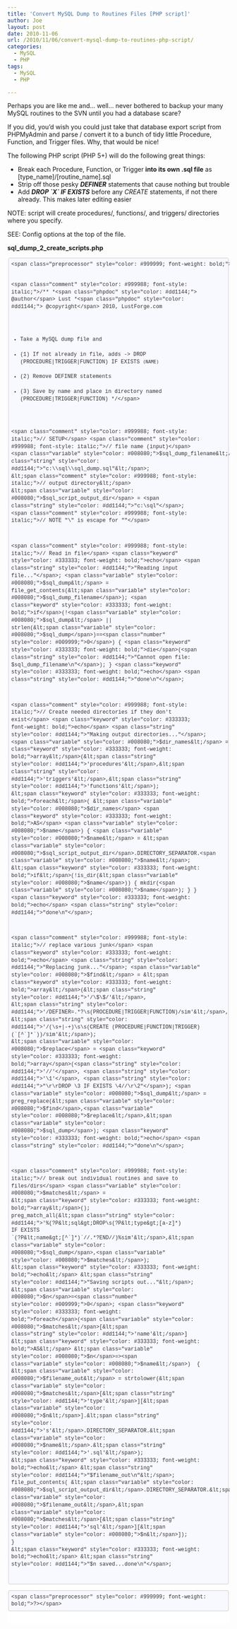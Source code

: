 ```yaml
---
title: 'Convert MySQL Dump to Routines Files [PHP script]'
author: Joe
layout: post
date: 2010-11-06
url: /2010/11/06/convert-mysql-dump-to-routines-php-script/
categories:
  - MySQL
  - PHP
tags:
  - MySQL
  - PHP

---
```

Perhaps you are like me and&#8230; well&#8230; never bothered to backup your many MySQL routines to the SVN until you had a database scare?

If you did, you&#8217;d wish you could just take that database export script from PHPMyAdmin and parse / convert it to a bunch of tidy little Procedure, Function, and Trigger files. Why, that would be nice!

The following PHP script (PHP 5+) will do the following great things:

  * Break each Procedure, Function, or Trigger **into its own .sql file** as [type\_name]/[routine\_name].sql
  * Strip off those pesky **_DEFINER_** statements that cause nothing but trouble
  * Add **_DROP \`X\` IF EXISTS_** before any _CREATE_ statements, if not there already. This makes later editing easier

NOTE: script will create procedures/, functions/, and triggers/ directories where you specify.

SEE: Config options at the top of the file.

**sql\_dump\_2\_create\_scripts.php**

<div class="markdown-here-wrapper" style="font-size: 1em; font-family: Helvetica, arial, freesans, clean, sans-serif; color: #222222; border: none; line-height: 1.2; background-color: #ffffff;" data-md-url="https://lustforge.com/wp-admin/post.php?post=23&action=edit">
  <pre style="font-size: 1em; font-family: Consolas, Inconsolata, Courier, monospace; line-height: 1.2em; overflow: auto; margin: 1em 0px;"><code class="language-php" style="font-size: 0.85em; font-family: Consolas, Inconsolata, Courier, monospace; margin: 0px 0.15em; padding: 0.5em; white-space: pre; border: 1px solid #cccccc; border-top-left-radius: 3px; border-top-right-radius: 3px; border-bottom-right-radius: 3px; border-bottom-left-radius: 3px; display: block; background-color: #f8f8f8; color: #333333; background: #f8f8ff;">&lt;span class="preprocessor" style="color: #999999; font-weight: bold;">&lt;?php&lt;/span>

&lt;span class="comment" style="color: #999988; font-style: italic;">/**
 *&lt;span class="phpdoc" style="color: #dd1144;"> @author&lt;/span> Lust
 *&lt;span class="phpdoc" style="color: #dd1144;"> @copyright&lt;/span> 2010, LustForge.com
 * Take a MySQL dump file and
 * (1) If not already in file, adds -&gt; DROP (PROCEDURE|TRIGGER|FUNCTION) IF EXISTS `(NAME)`
 * (2) Remove DEFINER statements
 * (3) Save by name and place in directory named (PROCEDURE|TRIGGER|FUNCTION)
 */&lt;/span>

&lt;span class="comment" style="color: #999988; font-style: italic;">// SETUP&lt;/span>
&lt;span class="comment" style="color: #999988; font-style: italic;">// file name (input)&lt;/span>
&lt;span class="variable" style="color: #008080;">$sql_dump_filename&lt;/span> = &lt;span class="string" style="color: #dd1144;">"c:\\sql\\sql_dump.sql"&lt;/span>;
&lt;span class="comment" style="color: #999988; font-style: italic;">// output directory&lt;/span>
&lt;span class="variable" style="color: #008080;">$sql_script_output_dir&lt;/span> = &lt;span class="string" style="color: #dd1144;">"c:\\sql"&lt;/span>; &lt;span class="comment" style="color: #999988; font-style: italic;">// NOTE "\\" is escape for "\"&lt;/span>

&lt;span class="comment" style="color: #999988; font-style: italic;">// Read in file&lt;/span>
&lt;span class="keyword" style="color: #333333; font-weight: bold;">echo&lt;/span> &lt;span class="string" style="color: #dd1144;">"Reading input file..."&lt;/span>;
&lt;span class="variable" style="color: #008080;">$sql_dump&lt;/span> = file_get_contents(&lt;span class="variable" style="color: #008080;">$sql_dump_filename&lt;/span>);
&lt;span class="keyword" style="color: #333333; font-weight: bold;">if&lt;/span>(!&lt;span class="variable" style="color: #008080;">$sql_dump&lt;/span> || strlen(&lt;span class="variable" style="color: #008080;">$sql_dump&lt;/span>)==&lt;span class="number" style="color: #009999;">0&lt;/span>)  {
 &lt;span class="keyword" style="color: #333333; font-weight: bold;">die&lt;/span>(&lt;span class="string" style="color: #dd1144;">"Cannot open file: $sql_dump_filename\n"&lt;/span>);
}
&lt;span class="keyword" style="color: #333333; font-weight: bold;">echo&lt;/span> &lt;span class="string" style="color: #dd1144;">"done\n"&lt;/span>;

&lt;span class="comment" style="color: #999988; font-style: italic;">// Create needed directories if they don't exist&lt;/span>
&lt;span class="keyword" style="color: #333333; font-weight: bold;">echo&lt;/span> &lt;span class="string" style="color: #dd1144;">"Making output directories..."&lt;/span>;
&lt;span class="variable" style="color: #008080;">$dir_names&lt;/span> = &lt;span class="keyword" style="color: #333333; font-weight: bold;">array&lt;/span>(&lt;span class="string" style="color: #dd1144;">'procedures'&lt;/span>,&lt;span class="string" style="color: #dd1144;">'triggers'&lt;/span>,&lt;span class="string" style="color: #dd1144;">'functions'&lt;/span>);
&lt;span class="keyword" style="color: #333333; font-weight: bold;">foreach&lt;/span>( &lt;span class="variable" style="color: #008080;">$dir_names&lt;/span> &lt;span class="keyword" style="color: #333333; font-weight: bold;">AS&lt;/span> &lt;span class="variable" style="color: #008080;">$name&lt;/span>) {
 &lt;span class="variable" style="color: #008080;">$name&lt;/span> = &lt;span class="variable" style="color: #008080;">$sql_script_output_dir&lt;/span>.DIRECTORY_SEPARATOR.&lt;span class="variable" style="color: #008080;">$name&lt;/span>;
 &lt;span class="keyword" style="color: #333333; font-weight: bold;">if&lt;/span>(!is_dir(&lt;span class="variable" style="color: #008080;">$name&lt;/span>))   {
 mkdir(&lt;span class="variable" style="color: #008080;">$name&lt;/span>);
 }
}
&lt;span class="keyword" style="color: #333333; font-weight: bold;">echo&lt;/span> &lt;span class="string" style="color: #dd1144;">"done\n"&lt;/span>;

&lt;span class="comment" style="color: #999988; font-style: italic;">// replace various junk&lt;/span>
&lt;span class="keyword" style="color: #333333; font-weight: bold;">echo&lt;/span> &lt;span class="string" style="color: #dd1144;">"Replacing junk..."&lt;/span>;
&lt;span class="variable" style="color: #008080;">$find&lt;/span> = &lt;span class="keyword" style="color: #333333; font-weight: bold;">array&lt;/span>(&lt;span class="string" style="color: #dd1144;">'/\$\$/'&lt;/span>,
&lt;span class="string" style="color: #dd1144;">'/DEFINER=.*?\s(PROCEDURE|TRIGGER|FUNCTION)/sim'&lt;/span>,
&lt;span class="string" style="color: #dd1144;">'/(\s+|-+)\s\s(CREATE (PROCEDURE|FUNCTION|TRIGGER) (`[^`]*`))/sim'&lt;/span>);
&lt;span class="variable" style="color: #008080;">$replace&lt;/span> = &lt;span class="keyword" style="color: #333333; font-weight: bold;">array&lt;/span>(&lt;span class="string" style="color: #dd1144;">'//'&lt;/span>,
&lt;span class="string" style="color: #dd1144;">'\1'&lt;/span>,
&lt;span class="string" style="color: #dd1144;">"\r\rDROP \\3 IF EXISTS \\4//\r\\2"&lt;/span>);
&lt;span class="variable" style="color: #008080;">$sql_dump&lt;/span> = preg_replace(&lt;span class="variable" style="color: #008080;">$find&lt;/span>,&lt;span class="variable" style="color: #008080;">$replace&lt;/span>,&lt;span class="variable" style="color: #008080;">$sql_dump&lt;/span>);
&lt;span class="keyword" style="color: #333333; font-weight: bold;">echo&lt;/span> &lt;span class="string" style="color: #dd1144;">"done\n"&lt;/span>;

&lt;span class="comment" style="color: #999988; font-style: italic;">// break out individual routines and save to files/dirs&lt;/span>
&lt;span class="variable" style="color: #008080;">$matches&lt;/span> = &lt;span class="keyword" style="color: #333333; font-weight: bold;">array&lt;/span>();
preg_match_all(&lt;span class="string" style="color: #dd1144;">'%(?P&lt;sql&gt;DROP\s(?P&lt;type&gt;[a-z]*) IF EXISTS `(?P&lt;name&gt;[^`]*)`//.*?END//)%sim'&lt;/span>,&lt;span class="variable" style="color: #008080;">$sql_dump&lt;/span>,&lt;span class="variable" style="color: #008080;">$matches&lt;/span>);
&lt;span class="keyword" style="color: #333333; font-weight: bold;">echo&lt;/span> &lt;span class="string" style="color: #dd1144;">"Saving scripts out..."&lt;/span>;
&lt;span class="variable" style="color: #008080;">$n&lt;/span>=&lt;span class="number" style="color: #009999;">0&lt;/span>;
&lt;span class="keyword" style="color: #333333; font-weight: bold;">foreach&lt;/span>(&lt;span class="variable" style="color: #008080;">$matches&lt;/span>[&lt;span class="string" style="color: #dd1144;">'name'&lt;/span>] &lt;span class="keyword" style="color: #333333; font-weight: bold;">AS&lt;/span> &lt;span class="variable" style="color: #008080;">$n&lt;/span>=&gt;&lt;span class="variable" style="color: #008080;">$name&lt;/span>)  {
 &lt;span class="variable" style="color: #008080;">$filename_out&lt;/span> = strtolower(&lt;span class="variable" style="color: #008080;">$matches&lt;/span>[&lt;span class="string" style="color: #dd1144;">'type'&lt;/span>][&lt;span class="variable" style="color: #008080;">$n&lt;/span>].&lt;span class="string" style="color: #dd1144;">'s'&lt;/span>.DIRECTORY_SEPARATOR.&lt;span class="variable" style="color: #008080;">$name&lt;/span>.&lt;span class="string" style="color: #dd1144;">'.sql'&lt;/span>);
 &lt;span class="keyword" style="color: #333333; font-weight: bold;">echo&lt;/span> &lt;span class="string" style="color: #dd1144;">"$filename_out\n"&lt;/span>;
 file_put_contents( &lt;span class="variable" style="color: #008080;">$sql_script_output_dir&lt;/span>.DIRECTORY_SEPARATOR.&lt;span class="variable" style="color: #008080;">$filename_out&lt;/span>,&lt;span class="variable" style="color: #008080;">$matches&lt;/span>[&lt;span class="string" style="color: #dd1144;">'sql'&lt;/span>][&lt;span class="variable" style="color: #008080;">$n&lt;/span>]);
}
&lt;span class="keyword" style="color: #333333; font-weight: bold;">echo&lt;/span> &lt;span class="string" style="color: #dd1144;">"$n saved...done\n"&lt;/span>;

&lt;span class="preprocessor" style="color: #999999; font-weight: bold;">?&gt;&lt;/span>
</code></pre>
  
  <div style="height: 0; font-size: 0em; padding: 0; margin: 0;" title="MDH:YGBgcGhwPGJyPiZsdDs/cGhwPGJyPjxicj4vKio8YnI+ICogQGF1dGhvciBMdXN0PGJyPiAqIEBj
b3B5cmlnaHQgMjAxMCwgTHVzdEZvcmdlLmNvbTxicj4gKiBUYWtlIGEgTXlTUUwgZHVtcCBmaWxl
IGFuZDxicj4gKiAoMSkgSWYgbm90IGFscmVhZHkgaW4gZmlsZSwgYWRkcyAtJmd0OyBEUk9QIChQ
Uk9DRURVUkV8VFJJR0dFUnxGVU5DVElPTikgSUYgRVhJU1RTIGAoTkFNRSlgPGJyPiAqICgyKSBS
ZW1vdmUgREVGSU5FUiBzdGF0ZW1lbnRzPGJyPiAqICgzKSBTYXZlIGJ5IG5hbWUgYW5kIHBsYWNl
IGluIGRpcmVjdG9yeSBuYW1lZCAoUFJPQ0VEVVJFfFRSSUdHRVJ8RlVOQ1RJT04pPGJyPiAqLzxi
cj48YnI+Ly8gU0VUVVA8YnI+Ly8gZmlsZSBuYW1lIChpbnB1dCk8YnI+JHNxbF9kdW1wX2ZpbGVu
YW1lID0gImM6XFxzcWxcXHNxbF9kdW1wLnNxbCI7PGJyPi8vIG91dHB1dCBkaXJlY3Rvcnk8YnI+
JHNxbF9zY3JpcHRfb3V0cHV0X2RpciA9ICJjOlxcc3FsIjsgLy8gTk9URSAiXFwiIGlzIGVzY2Fw
ZSBmb3IgIlwiPGJyPjxicj4vLyBSZWFkIGluIGZpbGU8YnI+ZWNobyAiUmVhZGluZyBpbnB1dCBm
aWxlLi4uIjs8YnI+JHNxbF9kdW1wID0gZmlsZV9nZXRfY29udGVudHMoJHNxbF9kdW1wX2ZpbGVu
YW1lKTs8YnI+aWYoISRzcWxfZHVtcCB8fCBzdHJsZW4oJHNxbF9kdW1wKT09MCnCoCB7PGJyPiBk
aWUoIkNhbm5vdCBvcGVuIGZpbGU6ICRzcWxfZHVtcF9maWxlbmFtZVxuIik7PGJyPn08YnI+ZWNo
byAiZG9uZVxuIjs8YnI+PGJyPi8vIENyZWF0ZSBuZWVkZWQgZGlyZWN0b3JpZXMgaWYgdGhleSBk
b24ndCBleGlzdDxicj5lY2hvICJNYWtpbmcgb3V0cHV0IGRpcmVjdG9yaWVzLi4uIjs8YnI+JGRp
cl9uYW1lcyA9IGFycmF5KCdwcm9jZWR1cmVzJywndHJpZ2dlcnMnLCdmdW5jdGlvbnMnKTs8YnI+
Zm9yZWFjaCggJGRpcl9uYW1lcyBBUyAkbmFtZSkgezxicj4gJG5hbWUgPSAkc3FsX3NjcmlwdF9v
dXRwdXRfZGlyLkRJUkVDVE9SWV9TRVBBUkFUT1IuJG5hbWU7PGJyPiBpZighaXNfZGlyKCRuYW1l
KSnCoMKgIHs8YnI+IG1rZGlyKCRuYW1lKTs8YnI+IH08YnI+fTxicj5lY2hvICJkb25lXG4iOzxi
cj48YnI+Ly8gcmVwbGFjZSB2YXJpb3VzIGp1bms8YnI+ZWNobyAiUmVwbGFjaW5nIGp1bmsuLi4i
Ozxicj4kZmluZCA9IGFycmF5KCcvXCRcJC8nLDxicj4nL0RFRklORVI9Lio/XHMoUFJPQ0VEVVJF
fFRSSUdHRVJ8RlVOQ1RJT04pL3NpbScsPGJyPicvKFxzK3wtKylcc1xzKENSRUFURSAoUFJPQ0VE
VVJFfEZVTkNUSU9OfFRSSUdHRVIpIChgW15gXSpgKSkvc2ltJyk7PGJyPiRyZXBsYWNlID0gYXJy
YXkoJy8vJyw8YnI+J1wxJyw8YnI+IlxyXHJEUk9QIFxcMyBJRiBFWElTVFMgXFw0Ly9cclxcMiIp
Ozxicj4kc3FsX2R1bXAgPSBwcmVnX3JlcGxhY2UoJGZpbmQsJHJlcGxhY2UsJHNxbF9kdW1wKTs8
YnI+ZWNobyAiZG9uZVxuIjs8YnI+PGJyPi8vIGJyZWFrIG91dCBpbmRpdmlkdWFsIHJvdXRpbmVz
IGFuZCBzYXZlIHRvIGZpbGVzL2RpcnM8YnI+JG1hdGNoZXMgPSBhcnJheSgpOzxicj5wcmVnX21h
dGNoX2FsbCgnJSg/UCZsdDtzcWwmZ3Q7RFJPUFxzKD9QJmx0O3R5cGUmZ3Q7W2Etel0qKSBJRiBF
WElTVFMgYCg/UCZsdDtuYW1lJmd0O1teYF0qKWAvLy4qP0VORC8vKSVzaW0nLCRzcWxfZHVtcCwk
bWF0Y2hlcyk7PGJyPmVjaG8gIlNhdmluZyBzY3JpcHRzIG91dC4uLiI7PGJyPiRuPTA7PGJyPmZv
cmVhY2goJG1hdGNoZXNbJ25hbWUnXSBBUyAkbj0mZ3Q7JG5hbWUpwqAgezxicj4gJGZpbGVuYW1l
X291dCA9IHN0cnRvbG93ZXIoJG1hdGNoZXNbJ3R5cGUnXVskbl0uJ3MnLkRJUkVDVE9SWV9TRVBB
UkFUT1IuJG5hbWUuJy5zcWwnKTs8YnI+IGVjaG8gIiRmaWxlbmFtZV9vdXRcbiI7PGJyPiBmaWxl
X3B1dF9jb250ZW50cyggJHNxbF9zY3JpcHRfb3V0cHV0X2Rpci5ESVJFQ1RPUllfU0VQQVJBVE9S
LiRmaWxlbmFtZV9vdXQsJG1hdGNoZXNbJ3NxbCddWyRuXSk7PGJyPn08YnI+ZWNobyAiJG4gc2F2
ZWQuLi5kb25lXG4iOzxicj48YnI+PyZndDs8YnI+YGBg">
    ​
  </div>
</div>